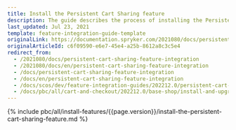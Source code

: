 ```yaml
---
title: Install the Persistent Cart Sharing feature
description: The guide describes the process of installing the Persistent Cart feature into your project.
last_updated: Jul 23, 2021
template: feature-integration-guide-template
originalLink: https://documentation.spryker.com/2021080/docs/persistent-cart-sharing-feature-integration
originalArticleId: c6f09590-e6e7-45e4-a25b-8612a8c3c5e4
redirect_from:
  - /2021080/docs/persistent-cart-sharing-feature-integration
  - /2021080/docs/en/persistent-cart-sharing-feature-integration
  - /docs/persistent-cart-sharing-feature-integration
  - /docs/en/persistent-cart-sharing-feature-integration
  - /docs/scos/dev/feature-integration-guides/202212.0/persistent-cart-sharing-feature-integration.html
  - /docs/pbc/all/cart-and-checkout/202212.0/base-shop/install-and-upgrade/install-features/install-the-persistent-cart-sharing-feature.html
---
```


{% include pbc/all/install-features/{{page.version}}/install-the-persistent-cart-sharing-feature.md %} <!-- To edit, see /_includes/pbc/all/install-features/202212.0/install-the-persistent-cart-sharing-feature.md -->
